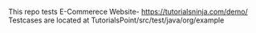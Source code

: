 This repo tests E-Commerece Website- https://tutorialsninja.com/demo/
Testcases are located at TutorialsPoint/src/test/java/org/example





